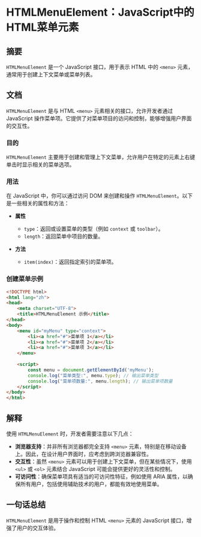 <!--
Meta Description: # HTMLMenuElement：JavaScript中的HTML菜单元素 ## 摘要 `HTMLMenuElement` 是一个 JavaScript 接口，用于表示 HTML 中的 `<menu>` 元素，通常用于创建上下文菜单或菜单列表。 ## 文档 `HTMLMenuElement` 是与...
Meta Keywords: menu, htmlmenuelement, html, javascript, type
-->

# HTMLMenuElement：JavaScript中的HTML菜单元素

## 摘要
`HTMLMenuElement` 是一个 JavaScript 接口，用于表示 HTML 中的 `<menu>` 元素，通常用于创建上下文菜单或菜单列表。

## 文档
`HTMLMenuElement` 是与 HTML `<menu>` 元素相关的接口，允许开发者通过 JavaScript 操作菜单项。它提供了对菜单项目的访问和控制，能够增强用户界面的交互性。

### 目的
`HTMLMenuElement` 主要用于创建和管理上下文菜单，允许用户在特定的元素上右键单击时显示相关的菜单选项。

### 用法
在 JavaScript 中，你可以通过访问 DOM 来创建和操作 `HTMLMenuElement`。以下是一些相关的属性和方法：

- **属性**
  - `type`：返回或设置菜单的类型（例如 `context` 或 `toolbar`）。
  - `length`：返回菜单中项目的数量。

- **方法**
  - `item(index)`：返回指定索引的菜单项。

### 创建菜单示例
```html
<!DOCTYPE html>
<html lang="zh">
<head>
    <meta charset="UTF-8">
    <title>HTMLMenuElement 示例</title>
</head>
<body>
    <menu id="myMenu" type="context">
        <li><a href="#">菜单项 1</a></li>
        <li><a href="#">菜单项 2</a></li>
        <li><a href="#">菜单项 3</a></li>
    </menu>
    
    <script>
        const menu = document.getElementById('myMenu');
        console.log("菜单类型:", menu.type); // 输出菜单类型
        console.log("菜单项数量:", menu.length); // 输出菜单项数量
    </script>
</body>
</html>
```

## 解释
使用 `HTMLMenuElement` 时，开发者需要注意以下几点：

- **浏览器支持**：并非所有浏览器都完全支持 `<menu>` 元素，特别是在移动设备上。因此，在设计用户界面时，应考虑到跨浏览器兼容性。
- **交互性**：虽然 `<menu>` 元素可以用于创建上下文菜单，但在某些情况下，使用 `<ul>` 或 `<ol>` 元素结合 JavaScript 可能会提供更好的灵活性和控制。
- **可访问性**：确保菜单项具有适当的可访问性特征，例如使用 ARIA 属性，以确保所有用户，包括使用辅助技术的用户，都能有效地使用菜单。

## 一句话总结
`HTMLMenuElement` 是用于操作和控制 HTML `<menu>` 元素的 JavaScript 接口，增强了用户的交互体验。